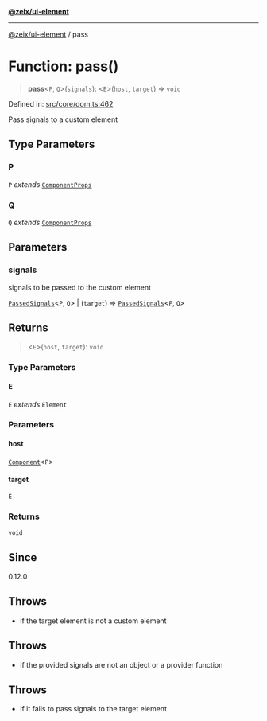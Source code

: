 [**@zeix/ui-element**](../README.md)

***

[@zeix/ui-element](../globals.md) / pass

# Function: pass()

> **pass**\<`P`, `Q`\>(`signals`): \<`E`\>(`host`, `target`) => `void`

Defined in: [src/core/dom.ts:462](https://github.com/zeixcom/ui-element/blob/051e9e1bc23b455abad71bf33880530a33e32030/src/core/dom.ts#L462)

Pass signals to a custom element

## Type Parameters

### P

`P` *extends* [`ComponentProps`](../type-aliases/ComponentProps.md)

### Q

`Q` *extends* [`ComponentProps`](../type-aliases/ComponentProps.md)

## Parameters

### signals

signals to be passed to the custom element

[`PassedSignals`](../type-aliases/PassedSignals.md)\<`P`, `Q`\> | (`target`) => [`PassedSignals`](../type-aliases/PassedSignals.md)\<`P`, `Q`\>

## Returns

> \<`E`\>(`host`, `target`): `void`

### Type Parameters

#### E

`E` *extends* `Element`

### Parameters

#### host

[`Component`](../type-aliases/Component.md)\<`P`\>

#### target

`E`

### Returns

`void`

## Since

0.12.0

## Throws

- if the target element is not a custom element

## Throws

- if the provided signals are not an object or a provider function

## Throws

- if it fails to pass signals to the target element
